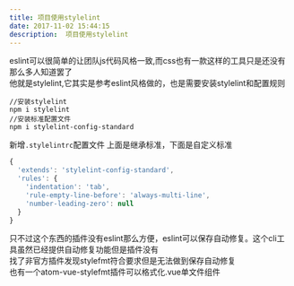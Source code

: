 ```yaml
---
title: 项目使用stylelint
date: 2017-11-02 15:44:15  
description:  项目使用stylelint
---
```



eslint可以很简单的让团队js代码风格一致,而css也有一款这样的工具只是还没有那么多人知道罢了  
他就是stylelint,它其实是参考eslint风格做的，也是需要安装stylelint和配置规则
```
//安装stylelint
npm i stylelint
//安装标准配置文件
npm i stylelint-config-standard
```
新增`.stylelintrc`配置文件
上面是继承标准，下面是自定义标准
```js
{
  'extends': 'stylelint-config-standard',
  'rules': {
    'indentation': 'tab',
    'rule-empty-line-before': 'always-multi-line',
    'number-leading-zero': null
  }
}
```

只不过这个东西的插件没有eslint那么方便，eslint可以保存自动修复。这个cli工具虽然已经提供自动修复功能但是插件没有  
找了非官方插件发现stylefmt符合要求但是无法做到保存自动修复  
也有一个atom-vue-stylefmt插件可以格式化.vue单文件组件  